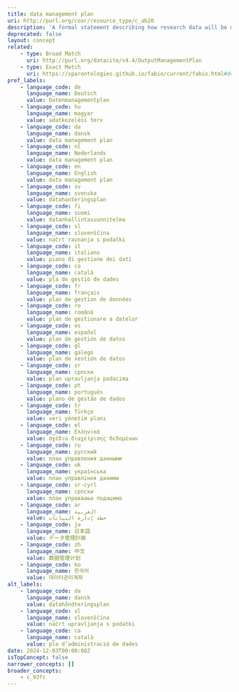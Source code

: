 ```yaml
---
title: data management plan
uri: http://purl.org/coar/resource_type/c_ab20
description: 'A formal statement describing how research data will be managed and documented throughout a research project and the terms regarding the subsequent deposit of the data with a data repository for long-term management and preservation. [Source: https://casrai.org/rdm-glossary]'
deprecated: false
layout: concept
related:
    - type: Broad Match
      uri: http://purl.org/datacite/v4.4/OutputManagementPlan
    - type: Exact Match
      uri: https://sparontologies.github.io/fabio/current/fabio.html#d4e2802
pref_labels:
    - language_code: de
      language_name: Deutsch
      value: Datenmanagementplan
    - language_code: hu
      language_name: magyar
      value: adatkezelési terv
    - language_code: da
      language_name: dansk
      value: data management plan
    - language_code: nl
      language_name: Nederlands
      value: data management plan
    - language_code: en
      language_name: English
      value: data management plan
    - language_code: sv
      language_name: svenska
      value: datahanteringsplan
    - language_code: fi
      language_name: suomi
      value: datanhallintasuunnitelma
    - language_code: sl
      language_name: slovenščina
      value: načrt ravnanja s podatki
    - language_code: it
      language_name: italiano
      value: piano di gestione dei dati
    - language_code: ca
      language_name: català
      value: pla de gestió de dades
    - language_code: fr
      language_name: français
      value: plan de gestion de données
    - language_code: ro
      language_name: română
      value: plan de gestionare a datelor
    - language_code: es
      language_name: español
      value: plan de gestión de datos
    - language_code: gl
      language_name: galego
      value: plan de xestión de datos
    - language_code: sr
      language_name: српски
      value: plan upravljanja podacima
    - language_code: pt
      language_name: português
      value: plano de gestão de dados
    - language_code: tr
      language_name: Türkçe
      value: veri yönetim planı
    - language_code: el
      language_name: Ελληνικά
      value: σχέδιο διαχείρισης δεδομένων
    - language_code: ru
      language_name: русский
      value: план управления данными
    - language_code: uk
      language_name: українська
      value: план управління даними
    - language_code: sr-cyrl
      language_name: српски
      value: план управљања подацима
    - language_code: ar
      language_name: العربية
      value: خطة إدارة البيانات
    - language_code: ja
      language_name: 日本語
      value: データ管理計画
    - language_code: zh
      language_name: 中文
      value: 数据管理计划
    - language_code: ko
      language_name: 한국어
      value: 데이터관리계획
alt_labels:
    - language_code: da
      language_name: dansk
      value: datahåndteringsplan
    - language_code: sl
      language_name: slovenščina
      value: načrt upravljanja s podatki
    - language_code: ca
      language_name: català
      value: pla d’administració de dades
date: 2024-12-03T00:00:00Z
isTopConcept: false
narrower_concepts: []
broader_concepts:
    - c_93fc
---
```


